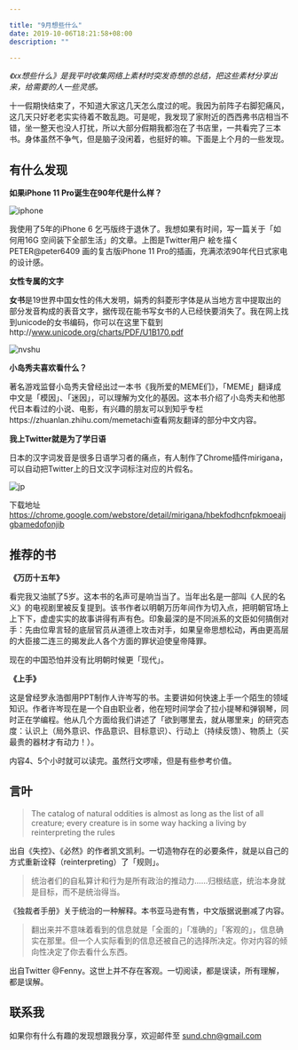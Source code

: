 ```yaml
---

title: "9月想些什么"
date: 2019-10-06T18:21:58+08:00
description: ""

---
```




*《xx想些什么》是我平时收集网络上素材时突发奇想的总结，把这些素材分享出来，给需要的人一些灵感。*



十一假期快结束了，不知道大家这几天怎么度过的呢。我因为前阵子右脚犯痛风，这几天只好老老实实待着不敢乱跑。可是呢，我发现了家附近的西西弗书店相当不错，坐一整天也没人打扰，所以大部分假期我都泡在了书店里，一共看完了三本书。身体虽然不争气，但是脑子没闲着，也挺好的嘛。下面是上个月的一些发现。

## 有什么发现

**如果iPhone 11 Pro诞生在90年代是什么样？**

![iphone](https://tva1.sinaimg.cn/large/006y8mN6gy1g7olpg9k30j30xc0nujue.jpg)

我使用了5年的iPhone 6 乞丐版终于退休了。我想如果有时间，写一篇关于「如何用16G 空间装下全部生活」的文章。上图是Twitter用户 絵を描くPETER@peter6409 画的复古版iPhone 11 Pro的插画，充满浓浓90年代日式家电的设计感。



**女性专属的文字**

**女书**是19世界中国女性的伟大发明，娟秀的斜菱形字体是从当地方言中提取出的部分发音构成的表音文字，据传现在能书写女书的人已经快要消失了。我在网上找到unicode的女书编码，你可以在这里下载到http://www.unicode.org/charts/PDF/U1B170.pdf

![nvshu](https://tva1.sinaimg.cn/large/006y8mN6gy1g7olxjv4oej30vq0m6q7r.jpg)



**小岛秀夫喜欢看什么？**

著名游戏监督小岛秀夫曾经出过一本书《我所爱的MEME们》，「MEME」翻译成中文是「模因」、「迷因」，可以理解为文化的基因。这本书介绍了小岛秀夫和他那代日本看过的小说、电影，有兴趣的朋友可以到知乎专栏https://zhuanlan.zhihu.com/memetachi查看网友翻译的部分中文内容。



**我上Twitter就是为了学日语**

日本的汉字词发音是很多日语学习者的痛点，有人制作了Chrome插件mirigana，可以自动把Twitter上的日文汉字词标注对应的片假名。

![jp](https://tva1.sinaimg.cn/large/006y8mN6gy1g7om8keqq9j30wg05odhr.jpg)

下载地址 https://chrome.google.com/webstore/detail/mirigana/hbekfodhcnfpkmoeaijgbamedofonjib



## 推荐的书

**《万历十五年》**

看完我又油腻了5岁。这本书的名声可是响当当了。当年出名是一部叫《人民的名义》的电视剧里被反复提到。该书作者以明朝万历年间作为切入点，把明朝官场上上下下，虚虚实实的故事讲得有声有色。印象最深的是不同派系的文臣如何搞倒对手：先由位卑言轻的底层官员从道德上攻击对手，如果皇帝思想松动，再由更高层的大臣接二连三的揭发此人各个方面的罪状迫使皇帝降罪。

现在的中国恐怕并没有比明朝时候更「现代」。



**《上手》**

这是曾经罗永浩御用PPT制作人许岑写的书。主要讲如何快速上手一个陌生的领域知识。作者许岑现在是一个自由职业者，他在短时间学会了拉小提琴和弹钢琴，同时正在学编程。他从几个方面给我们讲述了「欲到哪里去，就从哪里来」的研究态度：认识上（局外意识、作品意识、目标意识）、行动上（持续反馈）、物质上（买最贵的器材才有动力！）。

内容4、5个小时就可以读完。虽然行文啰嗦，但是有些参考价值。



## 言叶

> The catalog of natural oddities is almost as long as the list of all creature; every creature is in some way hacking a living by reinterpreting the rules

出自《失控》、《必然》的作者凯文凯利。一切造物存在的必要条件，就是以自己的方式重新诠释（reinterpreting）了「规则」。

> 统治者们的自私算计和行为是所有政治的推动力……归根结底，统治本身就是目标，而不是统治得当。

《独裁者手册》关于统治的一种解释。本书亚马逊有售，中文版据说删减了内容。

> 翻出来并不意味着看到的信息就是「全面的」「准确的」「客观的」，信息确实在那里。但一个人实际看到的信息还被自己的选择所决定。你对内容的倾向性决定了你去看什么东西。

出自Twitter @Fenny。这世上并不存在客观。一切阅读，都是误读，所有理解，都是误解。



## 联系我

如果你有什么有趣的发现想跟我分享，欢迎邮件至 sund.chn@gmail.com